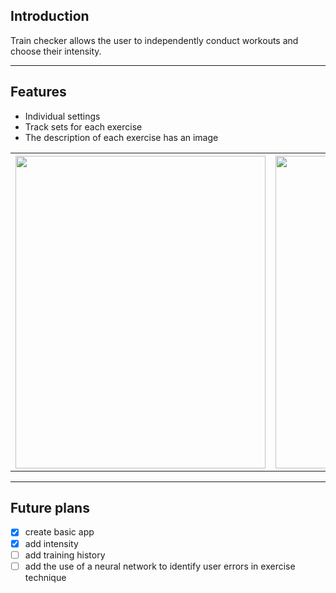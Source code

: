 ## Introduction 

Train checker allows the user to independently conduct workouts and choose their intensity.

---

## Features

- Individual settings
- Track sets for each exercise
- The description of each exercise has an image

 <table>
    <tr>
        <th><img src="https://github.com/radugaboost/train_checker/assets/113132811/919b061b-0df5-409d-a8f0-5cde78f8d549" width="400" height="500"></th>
        <th><img src="https://github.com/radugaboost/train_checker/assets/113132811/9495ed38-454b-4610-ace4-b84c24dce52c" width="400" height="500"></th>
        <th><img src="https://github.com/radugaboost/train_checker/assets/113132811/25f51393-0838-4691-899a-0b5e531afce2" width="400" height="500"></th>
    </tr>
</table>

---

## Future plans
- [x] create basic app
- [x] add intensity
- [ ] add training history
- [ ] add the use of a neural network to identify user errors in exercise technique
